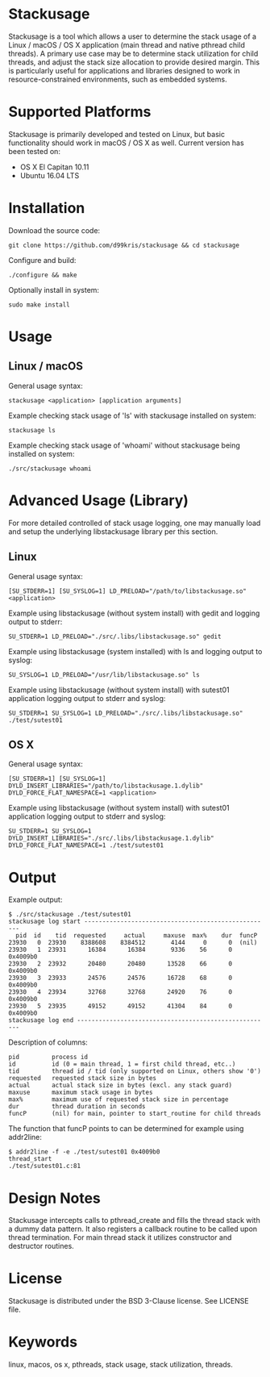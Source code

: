 Stackusage
==========
Stackusage is a tool which allows a user to determine the stack usage of a
Linux / macOS / OS X application (main thread and native pthread child
threads). A primary use case may be to determine stack utilization for child
threads, and adjust the stack size allocation to provide desired margin. This
is particularly useful for applications and libraries designed to work in
resource-constrained environments, such as embedded systems.

Supported Platforms
===================
Stackusage is primarily developed and tested on Linux, but basic
functionality should work in macOS / OS X as well. Current version has been tested on:
- OS X El Capitan 10.11
- Ubuntu 16.04 LTS

Installation
============
Download the source code:

    git clone https://github.com/d99kris/stackusage && cd stackusage

Configure and build:

    ./configure && make

Optionally install in system:

    sudo make install

Usage
=====

Linux / macOS
-------------

General usage syntax:

    stackusage <application> [application arguments]

Example checking stack usage of 'ls' with stackusage installed on system:

    stackusage ls

Example checking stack usage of 'whoami' without stackusage being installed on system:

    ./src/stackusage whoami

Advanced Usage (Library)
========================

For more detailed controlled of stack usage logging, one may manually load and setup the
underlying libstackusage library per this section.

Linux
-----

General usage syntax:

    [SU_STDERR=1] [SU_SYSLOG=1] LD_PRELOAD="/path/to/libstackusage.so" <application>

Example using libstackusage (without system install) with gedit and logging
output to stderr:

    SU_STDERR=1 LD_PRELOAD="./src/.libs/libstackusage.so" gedit

Example using libstackusage (system installed) with ls and logging
output to syslog:

    SU_SYSLOG=1 LD_PRELOAD="/usr/lib/libstackusage.so" ls

Example using libstackusage (without system install) with sutest01 application
logging output to stderr and syslog:

    SU_STDERR=1 SU_SYSLOG=1 LD_PRELOAD="./src/.libs/libstackusage.so" ./test/sutest01

OS X
----

General usage syntax:

    [SU_STDERR=1] [SU_SYSLOG=1] DYLD_INSERT_LIBRARIES="/path/to/libstackusage.1.dylib" DYLD_FORCE_FLAT_NAMESPACE=1 <application>

Example using libstackusage (without system install) with sutest01 application
logging output to stderr and syslog:

    SU_STDERR=1 SU_SYSLOG=1 DYLD_INSERT_LIBRARIES="./src/.libs/libstackusage.1.dylib" DYLD_FORCE_FLAT_NAMESPACE=1 ./test/sutest01

Output
======
Example output:

    $ ./src/stackusage ./test/sutest01
    stackusage log start ----------------------------------------------------
      pid  id    tid  requested     actual     maxuse  max%    dur  funcP
    23930   0  23930    8388608    8384512       4144     0      0  (nil)
    23930   1  23931      16384      16384       9336    56      0  0x4009b0
    23930   2  23932      20480      20480      13528    66      0  0x4009b0
    23930   3  23933      24576      24576      16728    68      0  0x4009b0
    23930   4  23934      32768      32768      24920    76      0  0x4009b0
    23930   5  23935      49152      49152      41304    84      0  0x4009b0
    stackusage log end ------------------------------------------------------

Description of columns:

    pid         process id
    id          id (0 = main thread, 1 = first child thread, etc..)
    tid         thread id / tid (only supported on Linux, others show '0')
    requested   requested stack size in bytes
    actual      actual stack size in bytes (excl. any stack guard)
    maxuse      maximum stack usage in bytes
    max%        maximum use of requested stack size in percentage
    dur         thread duration in seconds
    funcP       (nil) for main, pointer to start_routine for child threads

The function that funcP points to can be determined for example using addr2line:

    $ addr2line -f -e ./test/sutest01 0x4009b0
    thread_start
    ./test/sutest01.c:81

Design Notes
============
Stackusage intercepts calls to pthread_create and fills the thread
stack with a dummy data pattern. It also registers a callback routine to be
called upon thread termination. For main thread stack it utilizes
constructor and destructor routines.

License
=======
Stackusage is distributed under the BSD 3-Clause license. See LICENSE file.

Keywords
========
linux, macos, os x, pthreads, stack usage, stack utilization, threads.

